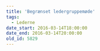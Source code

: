 ```yaml
---
title: 'Begrænset ledergruppemøde'
tags:
  - Lederne
date_start: 2016-03-14T18:00:00
date_end: 2016-03-14T20:00:00
old_id: 5829
---
```

